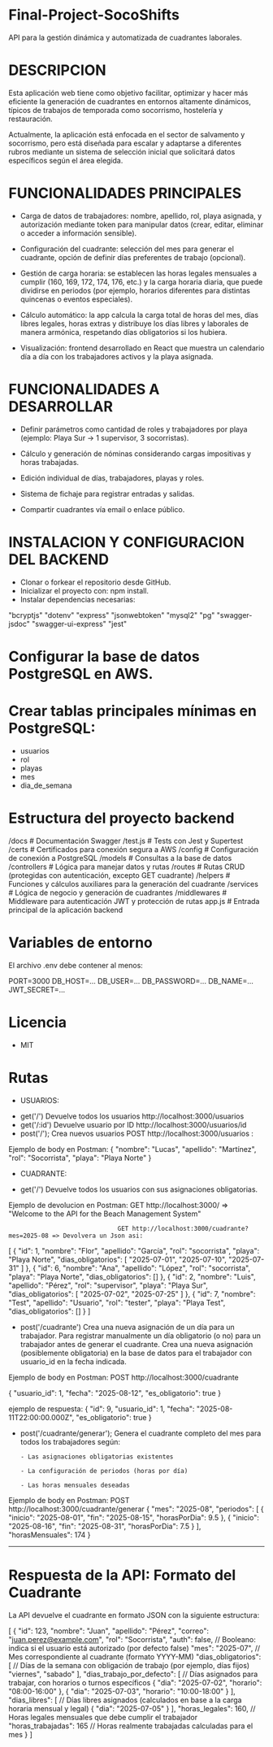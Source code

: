 # Final-Project-SocoShifts

API para la gestión dinámica y automatizada de cuadrantes laborales.

# DESCRIPCION
Esta aplicación web tiene como objetivo facilitar, optimizar y hacer más eficiente la generación de cuadrantes en entornos altamente dinámicos, típicos de trabajos de temporada como socorrismo, hostelería y restauración.

Actualmente, la aplicación está enfocada en el sector de salvamento y socorrismo, pero está diseñada para escalar y adaptarse a diferentes rubros mediante un sistema de selección inicial que solicitará datos específicos según el área elegida.

# FUNCIONALIDADES PRINCIPALES
* Carga de datos de trabajadores: nombre, apellido, rol, playa asignada, y autorización mediante token para manipular datos (crear, editar, eliminar o acceder a información sensible).

* Configuración del cuadrante: selección del mes para generar el cuadrante, opción de definir días preferentes de trabajo (opcional).

* Gestión de carga horaria: se establecen las horas legales mensuales a cumplir (160, 169, 172, 174, 176, etc.) y la carga horaria diaria, que puede dividirse en periodos (por ejemplo, horarios diferentes para distintas quincenas o eventos especiales).

* Cálculo automático: la app calcula la carga total de horas del mes, días libres legales, horas extras y distribuye los días libres y laborales de manera armónica, respetando días obligatorios si los hubiera.

* Visualización: frontend desarrollado en React que muestra un calendario día a día con los trabajadores activos y la playa asignada.


# FUNCIONALIDADES A DESARROLLAR
* Definir parámetros como cantidad de roles y trabajadores por playa (ejemplo: Playa Sur → 1 supervisor, 3 socorristas).

* Cálculo y generación de nóminas considerando cargas impositivas y horas trabajadas.

* Edición individual de días, trabajadores, playas y roles.

* Sistema de fichaje para registrar entradas y salidas.

* Compartir cuadrantes vía email o enlace público.


# INSTALACION Y CONFIGURACION DEL BACKEND
* Clonar o forkear el repositorio desde GitHub.
* Inicializar el proyecto con: npm install.
* Instalar dependencias necesarias:

"bcryptjs"
"dotenv"
"express"
"jsonwebtoken"
"mysql2"
"pg"
"swagger-jsdoc"
"swagger-ui-express"
"jest"

# Configurar la base de datos PostgreSQL en AWS.

# Crear tablas principales mínimas en PostgreSQL:

- usuarios
- rol
- playas
- mes
- dia_de_semana

# Estructura del proyecto backend

/docs                # Documentación Swagger
/test.js             # Tests con Jest y Supertest
/certs               # Certificados para conexión segura a AWS
/config              # Configuración de conexión a PostgreSQL
/models              # Consultas a la base de datos
/controllers         # Lógica para manejar datos y rutas
/routes              # Rutas CRUD (protegidas con autenticación, excepto GET cuadrante)
/helpers             # Funciones y cálculos auxiliares para la generación del cuadrante
/services            # Lógica de negocio y generación de cuadrantes
/middlewares         # Middleware para autenticación JWT y protección de rutas
app.js               # Entrada principal de la aplicación backend

# Variables de entorno
El archivo .env debe contener al menos:

PORT=3000
DB_HOST=...
DB_USER=...
DB_PASSWORD=...
DB_NAME=...
JWT_SECRET=...

# Licencia
- MIT


# Rutas
- USUARIOS:
* get('/') Devuelve todos los usuarios http://localhost:3000/usuarios    
* get('/:id') Devuelve usuario por ID  http://localhost:3000/usuarios/id
* post('/'); Crea nuevos usuarios    POST http://localhost:3000/usuarios :

Ejemplo de body en Postman:
{
  "nombre": "Lucas",
  "apellido": "Martínez",
  "rol": "Socorrista",
  "playa": "Playa Norte"
}

- CUADRANTE:
* get('/') Devuelve todos los usuarios con sus asignaciones obligatorias.

Ejemplo de devolucion en Postman: GET http://localhost:3000/ => "Welcome to the API for the Beach Management System"
                   
                                  GET http://localhost:3000/cuadrante?mes=2025-08 => Devolvera un Json asi:
[
    {
        "id": 1,
        "nombre": "Flor",
        "apellido": "García",
        "rol": "socorrista",
        "playa": "Playa Norte",
        "dias_obligatorios": [
            "2025-07-01",
            "2025-07-10",
            "2025-07-31"
        ]
    },
    {
        "id": 6,
        "nombre": "Ana",
        "apellido": "López",
        "rol": "socorrista",
        "playa": "Playa Norte",
        "dias_obligatorios": []
    },
    {
        "id": 2,
        "nombre": "Luis",
        "apellido": "Pérez",
        "rol": "supervisor",
        "playa": "Playa Sur",
        "dias_obligatorios": [
            "2025-07-02",
            "2025-07-25"
        ]
    },
    {
        "id": 7,
        "nombre": "Test",
        "apellido": "Usuario",
        "rol": "tester",
        "playa": "Playa Test",
        "dias_obligatorios": []
    }
]

* post('/cuadrante') Crea una nueva asignación de un día para un trabajador. Para registrar manualmente un día obligatorio (o no) para un trabajador antes de generar el cuadrante. Crea una nueva asignación (posiblemente obligatoria) en la base de datos para el trabajador con usuario_id en la fecha indicada.

Ejemplo de body en Postman: POST http://localhost:3000/cuadrante

{
  "usuario_id": 1,
  "fecha": "2025-08-12",
  "es_obligatorio": true
}

ejemplo de respuesta:
{
    "id": 9,
    "usuario_id": 1,
    "fecha": "2025-08-11T22:00:00.000Z",
    "es_obligatorio": true
}

* post('/cuadrante/generar'); Genera el cuadrante completo del mes para todos los trabajadores según:

      - Las asignaciones obligatorias existentes

      - La configuración de periodos (horas por día)

      - Las horas mensuales deseadas

Ejemplo de body en Postman:  POST http://localhost:3000/cuadrante/generar
{
  "mes": "2025-08",
  "periodos": [
    {
      "inicio": "2025-08-01",
      "fin": "2025-08-15",
      "horasPorDia": 9.5
    },
    {
      "inicio": "2025-08-16",
      "fin": "2025-08-31",
      "horasPorDia": 7.5
    }
  ],
  "horasMensuales": 174
}


------------------------------------------------------------------------------------

# Respuesta de la API: Formato del Cuadrante

La API devuelve el cuadrante en formato JSON con la siguiente estructura:

[
  {
    "id": 123,
    "nombre": "Juan",
    "apellido": "Pérez",
    "correo": "juan.perez@example.com",
    "rol": "Socorrista",
    "auth": false,                     // Booleano: indica si el usuario está autorizado (por defecto false)
    "mes": "2025-07",                 // Mes correspondiente al cuadrante (formato YYYY-MM)
    "dias_obligatorios": [            // Días de la semana con obligación de trabajo (por ejemplo, días fijos)
      "viernes",
      "sabado"
    ],
    "dias_trabajo_por_defecto": [     // Días asignados para trabajar, con horarios o turnos específicos
      {
        "dia": "2025-07-02",
        "horario": "08:00-16:00"
      },
      {
        "dia": "2025-07-03",
        "horario": "10:00-18:00"
      }
    ],
    "dias_libres": [                  // Días libres asignados (calculados en base a la carga horaria mensual y legal)
      {
        "dia": "2025-07-05"
      }
    ],
    "horas_legales": 160,             // Horas legales mensuales que debe cumplir el trabajador
    "horas_trabajadas": 165           // Horas realmente trabajadas calculadas para el mes
  }
]
